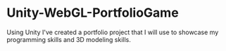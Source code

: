 # Unity-WebGL-PortfolioGame
 Using Unity I've created a portfolio project that I will use to showcase my programming skills and 3D modeling skills.
